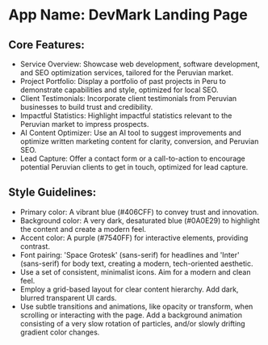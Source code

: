 # **App Name**: DevMark Landing Page

## Core Features:

- Service Overview: Showcase web development, software development, and SEO optimization services, tailored for the Peruvian market.
- Project Portfolio: Display a portfolio of past projects in Peru to demonstrate capabilities and style, optimized for local SEO.
- Client Testimonials: Incorporate client testimonials from Peruvian businesses to build trust and credibility.
- Impactful Statistics: Highlight impactful statistics relevant to the Peruvian market to impress prospects.
- AI Content Optimizer: Use an AI tool to suggest improvements and optimize written marketing content for clarity, conversion, and Peruvian SEO.
- Lead Capture: Offer a contact form or a call-to-action to encourage potential Peruvian clients to get in touch, optimized for lead capture.

## Style Guidelines:

- Primary color: A vibrant blue (#406CFF) to convey trust and innovation.
- Background color: A very dark, desaturated blue (#0A0E29) to highlight the content and create a modern feel.
- Accent color: A purple (#7540FF) for interactive elements, providing contrast.
- Font pairing: 'Space Grotesk' (sans-serif) for headlines and 'Inter' (sans-serif) for body text, creating a modern, tech-oriented aesthetic.
- Use a set of consistent, minimalist icons. Aim for a modern and clean feel.
- Employ a grid-based layout for clear content hierarchy. Add dark, blurred transparent UI cards.
- Use subtle transitions and animations, like opacity or transform, when scrolling or interacting with the page. Add a background animation consisting of a very slow rotation of particles, and/or slowly drifting gradient color changes.